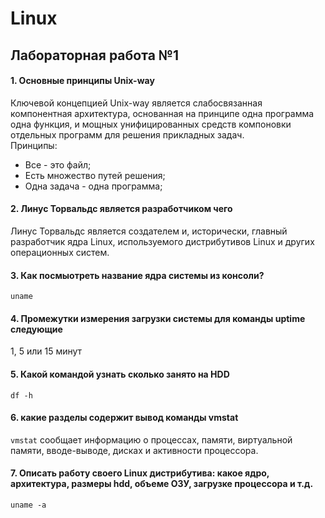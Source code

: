 # Linux
## Лабораторная работа №1
#### 1. Основные принципы Unix-way 

Ключевой концепцией Unix-way является слабосвязанная компонентная архитектура, основанная на принципе одна программа одна функция, и мощных унифицированных средств компоновки отдельных программ для решения прикладных задач. \
Принципы:
 - Все - это файл;
 - Есть множество путей решения;
 - Одна задача - одна программа;

#### 2. Линус Торвальдс является разработчиком чего

Линус Торвальдс является создателем и, исторически, главный разработчик ядра Linux, используемого дистрибутивов Linux и других операционных систем.

#### 3. Как посмыотреть название ядра системы из консоли?

`uname` 


#### 4. Промежутки измерения загрузки системы для команды uptime следующие

1, 5 или 15 минут 

#### 5. Какой командой узнать сколько занято на HDD

`df -h` 


#### 6. какие разделы содержит вывод команды vmstat

`vmstat` сообщает информацию о процессах, памяти, виртуальной памяти, вводе-выводе, дисках и активности процессора.


#### 7. Описать работу своего Linux дистрибутива: какое ядро, архитектура, размеры hdd, объеме ОЗУ, загрузке процессора и т.д.

`uname -a`
